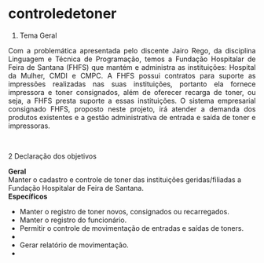 # controledetoner

1. Tema Geral

<p align="Justify">Com a problemática apresentada pelo discente Jairo Rego, da disciplina Linguagem e Técnica
de Programação, temos a Fundação Hospitalar de Feira de Santana (FHFS) que mantém e
administra as instituições: Hospital da Mulher, CMDI e CMPC. A FHFS possui contratos para
suporte as impressões realizadas nas suas instituições, portanto ela fornece impressora e
toner consignados, além de oferecer recarga de toner, ou seja, a FHFS presta suporte a essas
instituições.
O sistema empresarial consignado FHFS, proposto neste projeto, irá atender a demanda dos
produtos existentes e a gestão administrativa de entrada e saída de toner e impressoras.</p><br>

2 Declaração dos objetivos

<b>Geral</b><br>
Manter o cadastro e controle de toner das instituições geridas/filiadas a Fundação Hospitalar de Feira de Santana.<br>
<b>Específicos</b>
<ul>
<li>Manter o registro de toner novos, consignados ou recarregados.</li>
<li>Manter o registro do funcionário.</li>
<li>Permitir o controle de movimentação de entradas e saídas de toners.<li/>
<li>Gerar relatório de movimentação.<li/>
</ul>













